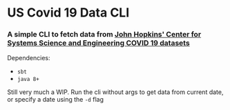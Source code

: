 # US Covid 19 Data CLI

### A simple CLI to fetch data from [John Hopkins' Center for Systems Science and Engineering COVID 19 datasets](https://github.com/CSSEGISandData/COVID-19)

Dependencies:
- `sbt`
- `java 8+`

Still very much a WIP. Run the cli without args to get data from current date, or specify a date using the `-d` flag